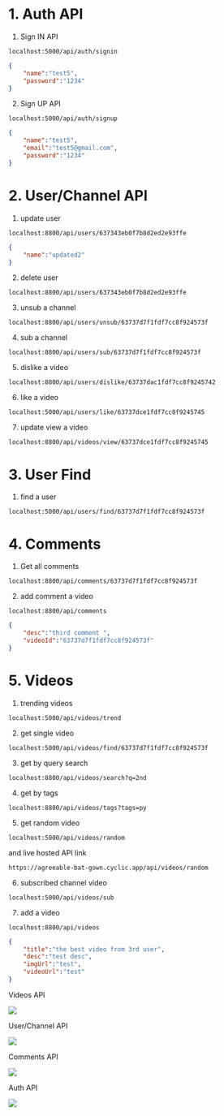 

# 1. Auth API

1. Sign IN API
```http
localhost:5000/api/auth/signin
```
```JSON
{
	"name":"test5",
	"password":"1234"
}
```

2. Sign UP API

```http
localhost:5000/api/auth/signup
```

```JSON
{
	"name":"test5",
	"email":"test5@gmail.com",
	"password":"1234"
}
```



# 2. User/Channel API

 1. update user

```http
localhost:8800/api/users/637343eb0f7b8d2ed2e93ffe
```

```json
{
	"name":"updated2"
}

```


2. delete user

```http
localhost:8800/api/users/637343eb0f7b8d2ed2e93ffe
```


3. unsub a channel

```http
localhost:8800/api/users/unsub/63737d7f1fdf7cc8f924573f
```


4. sub a channel

```http
localhost:8800/api/users/sub/63737d7f1fdf7cc8f924573f
```

5. dislike a video

```http
localhost:8800/api/users/dislike/63737dac1fdf7cc8f9245742
```


6. like a video 

```http
localhost:5000/api/users/like/63737dce1fdf7cc8f9245745
```


7. update view a video

```http
localhost:8800/api/videos/view/63737dce1fdf7cc8f9245745
```


# 3. User Find

1. find a user 

```http
localhost:5000/api/users/find/63737d7f1fdf7cc8f924573f
```


# 4. Comments

1. Get all comments 

```http
localhost:8800/api/comments/63737d7f1fdf7cc8f924573f
```

2. add comment a video

```http
localhost:8800/api/comments
```

```json
{
	"desc":"third comment ",
	"videoId":"63737d7f1fdf7cc8f924573f"
}
```




# 5. Videos

1. trending videos

```http
localhost:5000/api/videos/trend
```


2. get single video

```http
localhost:5000/api/videos/find/63737d7f1fdf7cc8f924573f
```


3. get by query search

```http
localhost:8800/api/videos/search?q=2nd
```



4. get by tags
```http
localhost:8800/api/videos/tags?tags=py
```


5. get random video 

```http
localhost:5000/api/videos/random
```

and live hosted API link 
```http
https://agreeable-bat-gown.cyclic.app/api/videos/random
```

6. subscribed channel video

```http
localhost:5000/api/videos/sub
```


7. add a video 

```http
localhost:8800/api/videos
```

```json
{
	"title":"the best video from 3rd user",
	"desc":"test desc",
	"imgUrl":"test",
	"videoUrl":"test"
}
```



Videos API

![](https://i.imgur.com/FcgdbLI.png)


User/Channel API

![](https://i.imgur.com/GbRBD8S.png)


Comments API

![](https://i.imgur.com/SvoaWgc.png)



Auth API

![](https://i.imgur.com/i7ar6uA.png)

